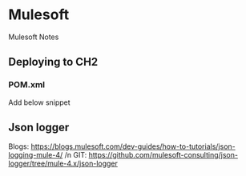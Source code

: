 # Mulesoft
Mulesoft Notes
## Deploying to CH2

### POM.xml
Add below snippet

## Json logger
Blogs: https://blogs.mulesoft.com/dev-guides/how-to-tutorials/json-logging-mule-4/ /n
GIT: https://github.com/mulesoft-consulting/json-logger/tree/mule-4.x/json-logger

